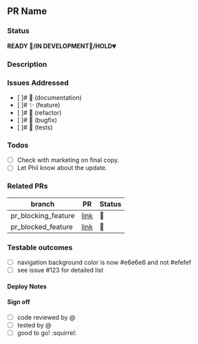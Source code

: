## PR Name

### Status
**READY :green_heart:/IN DEVELOPMENT:yellow_heart:/HOLD:broken_heart:**

### Description
<!-- A few sentences describing the overall goals of the pull request's commits. -->

### Issues Addressed
<!-- All the issues that this PR is attempting to solve in a checklist. -->
<!-- Reference with pound sign notation and check as complete. emoji optional -->

 - [ ]# :ledger:   (documentation)
 - [ ]# :sparkles: (feature)
 - [ ]# :wrench:   (refactor)
 - [ ]# :bug:      (bugfix)
 - [ ]# :pill:     (tests)

### Todos
<!-- Any prerequisites that need to happen before this is ready. -->
<!-- Not so large that they need to be issues, but just a quick  checklist. -->
- [ ] Check with marketing on final copy.
- [ ] Let Phil know about the update.

### Related PRs
<!-- List of related PRs. -->

branch | PR     | Status
------ | ------ | -----
pr_blocking_feature | [link]() | :rotating_light:
pr_blocked_feature | [link]() | :construction:

### Testable outcomes
<!-- Help out QA and let them know what they should be seeing, or shouldn't be seeing -->
<!-- Inline changes or link to issues -->

- [ ] navigation background color is now #e6e6e6 and not #efefef
- [ ] see issue #123 for detailed list

#### Deploy Notes
<!-- Notes regarding deployment the contained body of work.  These should note any
db migrations, etc. -->

#### Sign off

- [ ] code reviewed by @
- [ ] tested by @
- [ ] good to go! :squirrel:
